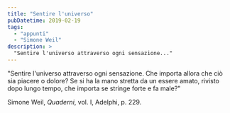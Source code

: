 ```yaml
---
title: "Sentire l'universo"
pubDatetime: 2019-02-19
tags: 
  - "appunti"
  - "Simone Weil"
description: > 
  "Sentire l'universo attraverso ogni sensazione..."
---
```


"Sentire l'universo attraverso ogni sensazione. Che importa allora che ciò sia piacere o dolore? Se si ha la mano stretta da un essere amato, rivisto dopo lungo tempo, che importa se stringe forte e fa male?"  
  
Simone Weil, _Quaderni_, vol. I, Adelphi, p. 229.
